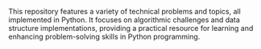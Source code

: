 This repository features a variety of technical problems and topics, all implemented in Python. It focuses on algorithmic challenges and data structure implementations, providing a practical resource for learning and enhancing problem-solving skills in Python programming.
